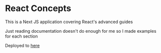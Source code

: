# React Concepts

This is a Next JS application covering React's advanced guides

Just reading documentation doesn't do enough for me so I made examples for each section

Deployed to [here](https://react-concepts-52e1vlpu6-danielbutterfield.vercel.app/)
